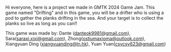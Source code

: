 Hi everyone, here is a project we made in GMTK 2024 Game Jam. This game named "Drifting" and in this game, you will be a drifter who is using a pod to gather the planks drifting in the sea. And your target is to collect the planks so live as long as you can!!  

This game was made by: Dante (danteok9981@gmail.com), Sara(saraxi.xixi@gmail.com), Zhong(ostiumaxioma@outlook.com), Xiangyuan Ding (xiangyuanding@ln.hk), Yuan Yuan(csycsy623@gmail.com)
